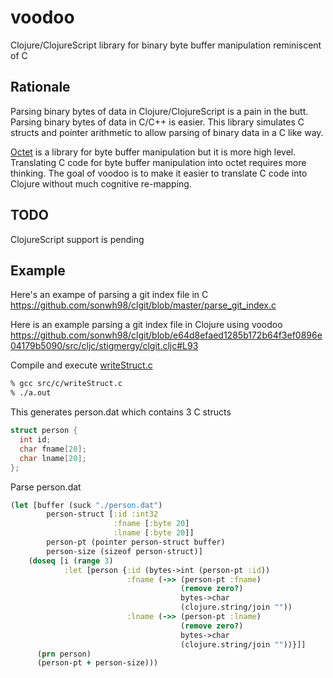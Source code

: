 # voodoo
Clojure/ClojureScript library for binary byte buffer manipulation reminiscent of C

## Rationale
Parsing binary bytes of data in Clojure/ClojureScript is a pain in the butt. Parsing binary bytes of data in C/C++ is easier. This library simulates C structs and pointer arithmetic to allow parsing of binary data in a C like way.

[Octet](https://github.com/funcool/octet) is a library for byte buffer manipulation but it is more high level.
Translating C code for byte buffer manipulation into octet requires more thinking. The goal of voodoo is to make
it easier to translate C code into Clojure without much cognitive re-mapping.

## TODO
ClojureScript support is pending

## Example

Here's an exampe of parsing a git index file in C
https://github.com/sonwh98/clgit/blob/master/parse_git_index.c

Here is an example parsing a git index file in Clojure using voodoo
https://github.com/sonwh98/clgit/blob/e64d8efaed1285b172b64f3ef0896e04179b5090/src/cljc/stigmergy/clgit.cljc#L93

Compile and execute [writeStruct.c](https://github.com/sonwh98/voodoo/blob/master/src/c/writeStruct.c)

```bash
% gcc src/c/writeStruct.c
% ./a.out
```

This generates person.dat which contains 3 C structs

```C
struct person { 
  int id; 
  char fname[20]; 
  char lname[20]; 
}; 
```

Parse person.dat 

```Clojure
(let [buffer (suck "./person.dat")
        person-struct [:id :int32
                       :fname [:byte 20]
                       :lname [:byte 20]]
        person-pt (pointer person-struct buffer)
        person-size (sizeof person-struct)]
    (doseq [i (range 3)
            :let [person {:id (bytes->int (person-pt :id))
                          :fname (->> (person-pt :fname)
                                      (remove zero?)
                                      bytes->char
                                      (clojure.string/join ""))
                          :lname (->> (person-pt :lname)
                                      (remove zero?)
                                      bytes->char
                                      (clojure.string/join ""))}]]
      (prn person)
      (person-pt + person-size)))
```
